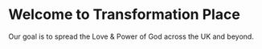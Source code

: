 # Welcome to Transformation Place
Our goal is to spread the Love & Power of God across the UK and beyond.

